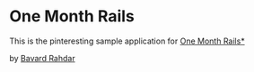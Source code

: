 # One Month Rails

This is the pinteresting sample application for
[One Month Rails*](Http://onemonthrails.com)

by [Bavard Rahdar](www.air-watch.com)
